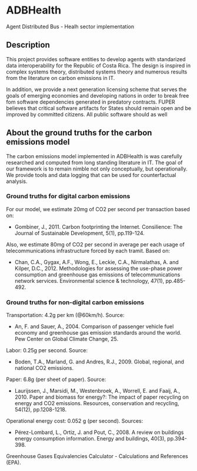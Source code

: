 # ADBHealth

Agent Distributed Bus - Healh sector implementation


## Description

This project provides software entities to develop agents with standarized data 
interoperability for the Republic of Costa Rica. The design is inspired in
complex systems theory, distributed systems theory and numerous results from the
literature on carbon emissions in IT.

In addition, we provide a next generation licensing scheme that serves the goals
of emerging economies and developing nations in order to break free fom software
dependencies generated in predatory contracts. FUPER believes that critical
software artifacts for States should remain open and be improved by committed
citizens. All public software should as well 


## About the ground truths for the carbon emissions model

The carbon emissions model implemented in ADBHealth is was carefully researched
and computed from long standing literature in IT. The goal of our framework is
to remain nimble not only conceptually, but operationally. We provide tools and
data logging that can be used for counterfactual analysis.


### Ground truths for digital carbon emissions

For our model, we estimate 20mg of CO2 per second per transaction
based on:
- Gombiner, J., 2011. Carbon footprinting the Internet. Consilience:
The Journal of Sustainable Development, 5(1), pp.119-124.

Also, we estimate 80mg of CO2 per second in average per each usage of
telecommunications infrastructure forced by each tramit. Based on:
- Chan, C.A., Gygax, A.F., Wong, E., Leckie, C.A., Nirmalathas, A. and
Kilper, D.C., 2012. Methodologies for assessing the use-phase power
consumption and greenhouse gas emissions of telecommunications network
services. Environmental science & technology, 47(1), pp.485-492.


### Ground truths for non-digital carbon emissions

Transportation: 4.2g per km (@60km/h). Source:

- An, F. and Sauer, A., 2004. Comparison of passenger vehicle fuel economy
and greenhouse gas emission standards around the world. Pew Center on Global
Climate Change, 25.

Labor: 0.25g per second. Source:
- Boden, T.A., Marland, G. and Andres, R.J., 2009. Global, regional, and national
CO2 emissions.

Paper: 6.8g (per sheet of paper). Source:
- Laurijssen, J., Marsidi, M., Westenbroek, A., Worrell, E. and Faaij, A., 2010.
Paper and biomass for energy?: The impact of paper recycling on energy and CO2
emissions. Resources, conservation and recycling, 54(12), pp.1208-1218.

Operational energy cost: 0.052 g (per second). Sources:
- Pérez-Lombard, L., Ortiz, J. and Pout, C., 2008. A review on buildings energy
consumption information. Energy and buildings, 40(3), pp.394-398.

Greenhouse Gases Equivalencies Calculator - Calculations and References (EPA).
